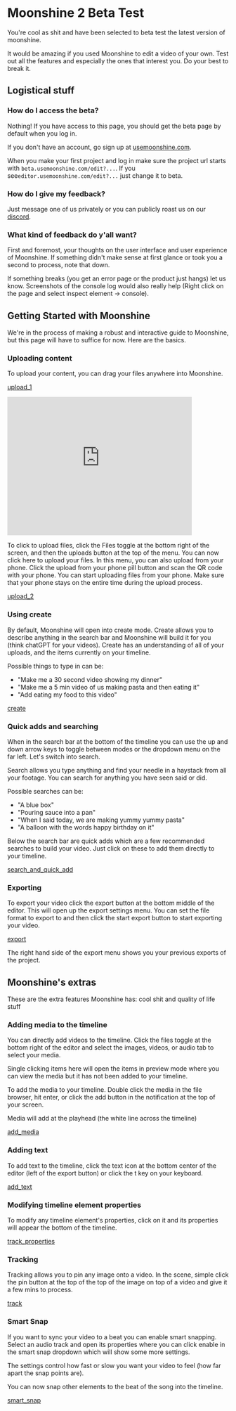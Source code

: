 # Moonshine 2 Beta Test
You're cool as shit and have been selected to beta test the latest version of moonshine.

It would be amazing if you used Moonshine to edit a video of your own. Test out all the features and especially the ones that interest you. Do your best to break it.

## Logistical stuff
### How do I access the beta?
Nothing! If you have access to this page, you should get the beta page by default when you log in.

If you don't have an account, go sign up at [usemoonshine.com](https://usemoonshine.com).

When you make your first project and log in make sure the project url starts with ```beta.usemoonshine.com/edit?...```. If you see```editor.usemoonshine.com/edit?...``` just change it to beta.

### How do I give my feedback?
Just message one of us privately or you can publicly roast us on our [discord](https://discord.gg/aCgjDqbJNr).

### What kind of feedback do y'all want?
First and foremost, your thoughts on the user interface and user experience of Moonshine. If something didn't make sense at first glance or took you a second to process, note that down.

If something breaks (you get an error page or the product just hangs) let us know. Screenshots of the console log would also really help (Right click on the page and select inspect element -> console).

## Getting Started with Moonshine
We're in the process of making a robust and interactive guide to Moonshine, but this page will have to suffice for now. Here are the basics.

### Uploading content
To upload your content, you can drag your files anywhere into Moonshine.

[upload_1](https://moonshine-public-assets.s3.us-east-1.amazonaws.com/moonshine-beta-guide-vids/upload_1.mp4)
<iframe width="420" height="315" src="https://moonshine-public-assets.s3.us-east-1.amazonaws.com/moonshine-beta-guide-vids/upload_1.mp4" frameborder="0" allowfullscreen></iframe>


To click to upload files, click the Files toggle at the bottom right of the screen, and then the uploads button at the top of the menu. You can now click here to upload your files. In this menu, you can also upload from your phone. Click the upload from your phone pill button and scan the QR code with your phone. You can start uploading files from your phone. Make sure that your phone stays on the entire time during the upload process.

[upload_2](https://moonshine-public-assets.s3.us-east-1.amazonaws.com/moonshine-beta-guide-vids/upload_2.mp4)

### Using create
By default, Moonshine will open into create mode. Create allows you to describe anything in the search bar and Moonshine will build it for you (think chatGPT for your videos). Create has an understanding of all of your uploads, and the items currently on your timeline.

Possible things to type in can be:
- "Make me a 30 second video showing my dinner"
- "Make me a 5 min video of us making pasta and then eating it"
- "Add eating my food to this video"

[create](https://moonshine-public-assets.s3.us-east-1.amazonaws.com/moonshine-beta-guide-vids/create.mp4)

### Quick adds and searching
When in the search bar at the bottom of the timeline you can use the up and down arrow keys to toggle between modes or the dropdown menu on the far left. Let's switch into search.

Search allows you type anything and find your needle in a haystack from all your footage. You can search for anything you have seen said or did.

Possible searches can be:
- "A blue box"
- "Pouring sauce into a pan"
- "When I said today, we are making yummy yummy pasta"
- "A balloon with the words happy birthday on it"

Below the search bar are quick adds which are a few recommended searches to build your video. Just click on these to add them directly to your timeline.

[search_and_quick_add](https://moonshine-public-assets.s3.us-east-1.amazonaws.com/moonshine-beta-guide-vids/search_and_quick_add.mp4)

### Exporting
To export your video click the export button at the bottom middle of the editor. This will open up the export settings menu. You can set the file format to export to and then click the start export button to start exporting your video.

[export](https://moonshine-public-assets.s3.us-east-1.amazonaws.com/moonshine-beta-guide-vids/export.mp4)

The right hand side of the export menu shows you your previous exports of the project.

## Moonshine's extras
These are the extra features Moonshine has: cool shit and quality of life stuff

### Adding media to the timeline
You can directly add videos to the timeline. Click the files toggle at the bottom right of the editor and select the images, videos, or audio tab to select your media.

Single clicking items here will open the items in preview mode where you can view the media but it has not been added to your timeline.

To add the media to your timeline. Double click the media in the file browser, hit enter, or click the add button in the notification at the top of your screen.

Media will add at the playhead (the white line across the timeline)

[add_media](https://moonshine-public-assets.s3.us-east-1.amazonaws.com/moonshine-beta-guide-vids/add_media.mp4)

### Adding text
To add text to the timeline, click the text icon at the bottom center of the editor (left of the export button) or click the t key on your keyboard.

[add_text](https://moonshine-public-assets.s3.us-east-1.amazonaws.com/moonshine-beta-guide-vids/add_text.mp4)

### Modifying timeline element properties
To modify any timeline element's properties, click on it and its properties will appear the bottom of the timeline.

[track_properties](https://moonshine-public-assets.s3.us-east-1.amazonaws.com/moonshine-beta-guide-vids/track_properties.mp4)

### Tracking
Tracking allows you to pin any image onto a video. In the scene, simple click the pin button at the top of the top of the image on top of a video and give it a few mins to process.

[track](https://moonshine-public-assets.s3.us-east-1.amazonaws.com/moonshine-beta-guide-vids/track.mp4)

### Smart Snap
If you want to sync your video to a beat you can enable smart snapping. Select an audio track and open its properties where you can click enable in the smart snap dropdown which will show some more settings.

The settings control how fast or slow you want your video to feel (how far apart the snap points are).

You can now snap other elements to the beat of the song into the timeline.

[smart_snap](https://moonshine-public-assets.s3.us-east-1.amazonaws.com/moonshine-beta-guide-vids/smart_snap.mp4)
